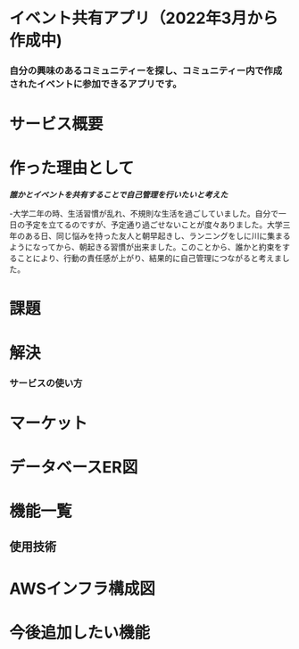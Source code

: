 # イベント共有アプリ（2022年3月から作成中)

###  自分の興味のあるコミュニティーを探し、コミュニティー内で作成されたイベントに参加できるアプリです。

# サービス概要



# 作った理由として
***誰かとイベントを共有することで自己管理を行いたいと考えた***　　

-大学二年の時、生活習慣が乱れ、不規則な生活を過ごしていました。自分で一日の予定を立てるのですが、予定通り過ごせないことが度々ありました。大学三年のある日、同じ悩みを持った友人と朝早起きし、ランニングをしに川に集まるようになってから、朝起きる習慣が出来ました。このことから、誰かと約束をすることにより、行動の責任感が上がり、結果的に自己管理につながると考えました。

# 課題

# 解決

### サービスの使い方

# マーケット


# データベースER図

# 機能一覧

## 使用技術

# AWSインフラ構成図


# 今後追加したい機能
